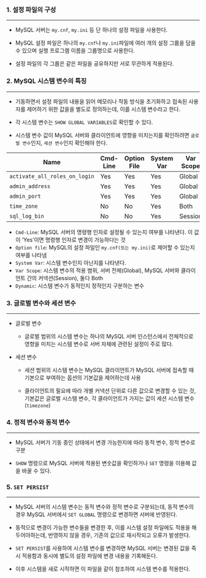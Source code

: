 ### 1. 설정 파일의 구성

---

- MySQL 서버는 `my.cnf`, `my.ini` 등 단 하나의 설정 파일을 사용한다. 

- MySQL 설정 파일은 하나의 `my.cnf`나 `my.ini`파일에 여러 개의 설정 그룹을 담을 수 있으며 실행 프로그램 이름을 그룹명으로 사용한다.

- 설정 파일의 각 그룹은 같은 파일을 공유하지만 서로 무관하게 적용된다.

### 2. MySQL 시스템 변수의 특징

---

- 기동하면서 설정 파일의 내용을 읽어 메모리나 작동 방식을 초기화하고 접속된 사용자를 제어하기 위한 값을을 별도로 정의하는데, 이를 시스템 변수라고 한다.

- 각 시스템 변수는 `SHOW GLOBAL VARIABLES`로 확인할 수 있다.

- 시스템 변수 값이 MySQL 서버와 클라이언트에 영향을 미치는지를 확인하려면 `글로벌 변수`인지, `세션 변수`인지 확인해야 한다.

| Name                          | Cmd-Line | Option File | System Var | Var Scope | Dynamic |
|-------------------------------|----------|-------------|------------|-----------|---------|
| `activate_all_roles_on_login` | Yes      | Yes         | Yes        | Global    | Yes     |
| `admin_address`               | Yes      | Yes         | Yes        | Global    | No      |
| `admin_port`                  | Yes      | Yes         | Yes        | Global    | No      |
| `time_zone`                   | No       | No          | Yes        | Both      | Yes     |
| `sql_log_bin`                 | No       | No          | Yes        | Session   | Yes     |

- `Cmd-Line`: MySQL 서버의 명령행 인자로 설정될 수 있는지 여부를 나타낸다. 이 값이 ‘Yes’이면 명령행 인자로 변경이 가능하다는 것
- `Option file`: MySQL의 설정 파일인 `my.cnf(또는 my.ini)`로 제어할 수 있는지 여부를 나타냄
- `System Var`: 시스템 변수인지 아닌지를 나타낸다.
- `Var Scope`: 시스템 변수의 적용 범위, 서버 전체(Global), MySQL 서버와 클라이언트 간의 커넥션(Session), 둘다 Both
- `Dynamic`: 시스템 변수가 동적인지 정적인지 구분하는 변수

### 3. 글로벌 변수와 세션 변수

---

- 글로벌 변수

    - 글로벌 범위의 시스템 변수는 하나의 MySQL 서버 인스턴스에서 전체적으로 영향을 미치는 시스템 변수로 서버 자체에 관련된 설정이 주로 많다.

- 세션 변수

    - 세션 범위의 시스템 변수는 MySQL 클라이언트가 MySQL 서버에 접속할 때 기본으로 부여하는 옵션의 기본값을 제어하는데 사용

    - 클라이언트의 필요에 따라 개별 커넥션 단위로 다른 값으로 변경할 수 있는 것, 기본값은 글로벌 시스템 변수, 각 클라이언트가 가지는 값이 세션 시스템 변수(`timezone`)

### 4. 정적 변수와 동적 변수

---

- MySQL 서버가 기동 중인 상태에서 변경 가능한지에 따라 동적 변수, 정적 변수로 구분

- `SHOW` 명령으로 MySQL 서버에 적용된 변숫값을 확인하거나 `SET` 명령을 이용해 값을 바꿀 수 있다.

### 5. `SET PERSIST`

---

- MySQL 서버의 시스템 변수는 동적 변수와 정적 변수로 구분되는데, 동적 변수의 경우 MySQL 서버에서 `SET GLOBAL` 명령으로 변경하면 서버에 반영된다.

- 동적으로 변경이 가능한 변수들을 변경한 후, 이를 시스템 설정 파일에도 적용을 해두어야하는데, 반영하지 않을 경우, 기존의 값으로 재시작되고 오류가 발생한다.

- `SET PERSIST`를 사용하여 시스템 변수를 변경하면 MySQL 서버는 변경된 값을 즉시 적용함과 동시에 별도의 설정 파일에 변경 내용을 기록해둔다.

- 이후 시스템을 새로 시작하면 이 파일을 같이 참조하여 시스템 변수를 적용한다.
